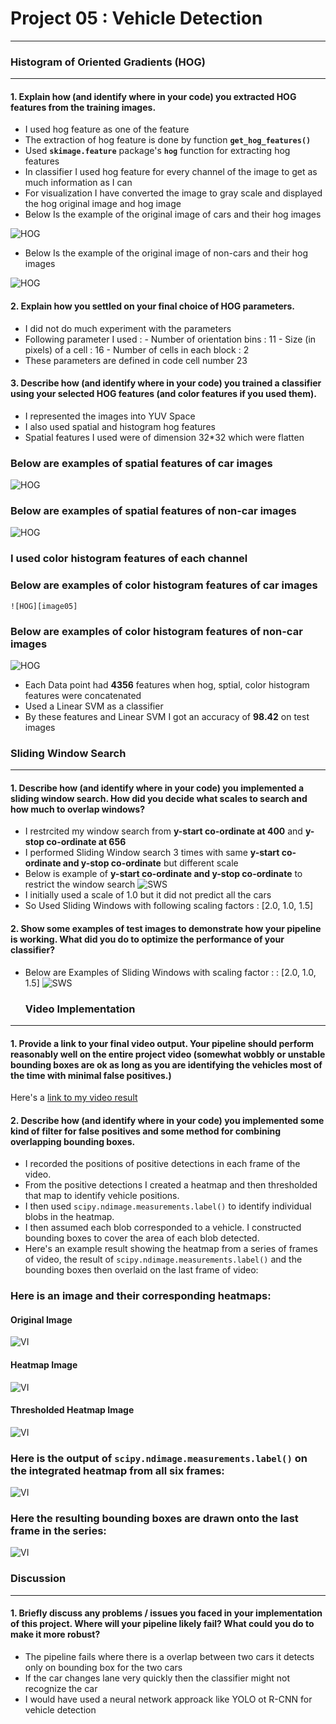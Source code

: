 
#  Project 05 : Vehicle Detection
-----


### Histogram of Oriented Gradients (HOG)

---

[image01]: ./Images/car_hog.JPG "car_hog"
[image02]: ./Images/non_car_hog.JPG "non_car_hog"
[image03]: ./Images/car_spatial.JPG "car_spatial"
[image04]: ./Images/non_car_spatial.JPG "non_car_spatial"
[image05]: ./Images/car_color_hist.JPG "car_color_hist"
[image06]: ./Images/non_car_color_hist.JPG "non_car_color_hist"


#### 1. Explain how (and identify where in your code) you extracted HOG features from the training images.

 - I used hog feature as one of the feature 
 - The extraction of hog feature is done by function **`get_hog_features()`**
 - Used **`skimage.feature`** package's **`hog`** function for extracting hog features 
 - In classifier I used hog feature for every channel of the image to get as much information as I can
 - For visualization I have converted the image to gray scale and displayed the hog original image and hog image
 - Below Is the example of the original image of cars and their hog images
 
 
 ![HOG][image01]

 - Below Is the example of the original image of non-cars and their hog images


 ![HOG][image02]


#### 2. Explain how you settled on your final choice of HOG parameters.

 - I did not do much experiment with the parameters
 - Following parameter I used :
            - Number of orientation bins : 11
            - Size (in pixels) of a cell : 16
            - Number of cells in each block : 2
 - These parameters are defined in code cell number 23

#### 3. Describe how (and identify where in your code) you trained a classifier using your selected HOG features (and color features if you used them).

 - I represented the images into YUV Space
 - I also used spatial and histogram hog features
 - Spatial features I used were of dimension 32*32 which were flatten
 ### **Below are examples of spatial features of car images**
 
  ![HOG][image03]

 ### **Below are examples of spatial features of non-car images**
 
  ![HOG][image04]

 ###  **I used color histogram features of each channel**
 ###  **Below are examples of color histogram features of car images**

    ![HOG][image05]

 ### **Below are examples of color histogram features of non-car images**
 
   ![HOG][image06]
 
 - Each Data point had **4356** features when hog, sptial, color histogram features were concatenated 
 - Used a Linear SVM as a classifier
 - By these features and Linear SVM I got an accuracy of **98.42** on test images
 
 ### Sliding Window Search

---




[image07]: ./Images/restrict_search_window.jpg "restrict_search_window"
[image08]: ./Images/Results.jpg "Results"

#### 1. Describe how (and identify where in your code) you implemented a sliding window search.  How did you decide what scales to search and how much to overlap windows?
 - I restrcited my window search from **y-start co-ordinate at 400** and **y-stop co-ordinate at 656**
 - I performed Sliding Window search 3 times with same **y-start co-ordinate and y-stop co-ordinate** but different scale
 - Below is example of **y-start co-ordinate and y-stop co-ordinate** to restrict the window search
   ![SWS][image07]
 - I initially used a scale of 1.0 but it did not predict all the cars
 - So Used Sliding Windows with following scaling factors : [2.0, 1.0, 1.5]
 
 
#### 2. Show some examples of test images to demonstrate how your pipeline is working.  What did you do to optimize the performance of your classifier?
 - Below are Examples of Sliding Windows with scaling factor : : [2.0, 1.0, 1.5]
   ![SWS][image08]

   
   ### Video Implementation
----

[image09]: ./Images/Results.JPG "Results"
[image10]: ./Images/heatmap.JPG "heatmap"
[image11]: ./Images/after_thresholding.JPG "after_thresholding"
[image12]: ./Images/label_box.JPG "label_box"
[image13]: ./Images/final_result.JPG "label_box"


#### 1. Provide a link to your final video output.  Your pipeline should perform reasonably well on the entire project video (somewhat wobbly or unstable bounding boxes are ok as long as you are identifying the vehicles most of the time with minimal false positives.)
Here's a [link to my video result](./project_video_output.mp4)



#### 2. Describe how (and identify where in your code) you implemented some kind of filter for false positives and some method for combining overlapping bounding boxes.
 - I recorded the positions of positive detections in each frame of the video.  
 - From the positive detections I created a heatmap and then thresholded that map to identify vehicle positions. 
 - I then used `scipy.ndimage.measurements.label()` to identify individual blobs in the heatmap.  
 - I then assumed each blob corresponded to a vehicle.  I constructed bounding boxes to cover the area of each blob detected.  
 - Here's an example result showing the heatmap from a series of frames of video, the result of `scipy.ndimage.measurements.label()` and the bounding boxes then overlaid on the last frame of video:

### Here is an image and their corresponding heatmaps:

  #### Original Image
  ![VI][image09]
  
  #### Heatmap Image
  ![VI][image10]

  #### Thresholded Heatmap Image
  ![VI][image11]

### Here is the output of `scipy.ndimage.measurements.label()` on the integrated heatmap from all six frames:
  ![VI][image12]


### Here the resulting bounding boxes are drawn onto the last frame in the series:
  ![VI][image13]

  
  ### Discussion
-----

#### 1. Briefly discuss any problems / issues you faced in your implementation of this project.  Where will your pipeline likely fail?  What could you do to make it more robust?


- The pipeline fails where there is a overlap between two cars it detects only on bounding box for the two cars
- If the car changes lane very quickly then the classifier might not recognize the car
- I would have used a neural network approack like YOLO ot R-CNN for vehicle detection

